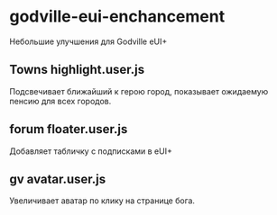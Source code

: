 # godville-eui-enchancement
Небольшие улучшения для Godville eUI+

## Towns highlight.user.js
Подсвечивает ближайший к герою город, показывает ожидаемую пенсию для всех городов.

## forum floater.user.js
Добавляет табличку с подписками в eUI+

## gv avatar.user.js
Увеличивает аватар по клику на странице бога.
